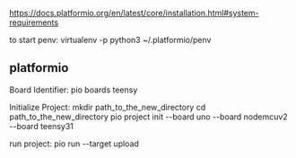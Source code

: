 https://docs.platformio.org/en/latest/core/installation.html#system-requirements

to start penv:
virtualenv -p python3 ~/.platformio/penv

platformio
----------

Board Identifier:
pio boards teensy

Initialize Project:
mkdir path_to_the_new_directory
cd path_to_the_new_directory
pio project init --board uno --board nodemcuv2 --board teensy31

run project:
pio run --target upload
